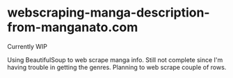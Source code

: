 # webscraping-manga-description-from-manganato.com
Currently WIP

Using BeautifulSoup to web scrape manga info. Still not complete since I'm having trouble in getting the genres. Planning to web scrape couple of rows.

